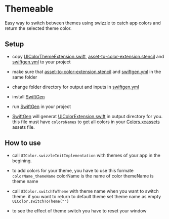 
# Themeable

Easy way to switch between themes using swizzle to catch app colors and return the selected theme color.

  
## Setup

- copy [UIColorThemeExtension.swift](https://github.com/fadizant/Themeable/blob/main/Themeable/Theme/UIColorThemeExtension.swift), [asset-to-color-extension.stencil](https://github.com/fadizant/Themeable/blob/main/asset-to-color-extension.stencil) and [swiftgen.yml](https://github.com/fadizant/Themeable/blob/main/swiftgen.yml) to your project

- make sure that [asset-to-color-extension.stencil](https://github.com/fadizant/Themeable/blob/main/asset-to-color-extension.stencil) and [swiftgen.yml](https://github.com/fadizant/Themeable/blob/main/swiftgen.yml) in the same folder

- change folder directory for output and inputs in [swiftgen.yml](https://github.com/fadizant/Themeable/blob/main/swiftgen.yml)

- install [SwiftGen](https://github.com/SwiftGen/SwiftGen#installation)

- run [SwiftGen](https://github.com/SwiftGen/SwiftGen#installation) in your project

- [SwiftGen](https://github.com/SwiftGen/SwiftGen) will generat [UIColorExtension.swift](https://github.com/fadizant/Themeable/blob/main/Themeable/Theme/UIColorExtension.swift "UIColorExtension.swift") in output directory for you. this file must have  `colorsNames` to get all colors in your [Colors.xcassets](https://github.com/fadizant/Themeable/tree/main/Themeable/Colors.xcassets "Colors.xcassets") assets file.

## How to use
- call `UIColor.swizzleInitImplementation` with themes of your app in the begining.

- to add colors for your theme, you have to use this formate `colorName_themeName` 
colorName is the name of color 
themeName is theme name 

- call `UIColor.switchToTheme` with theme name when you want to switch theme. if you want to return to default theme set theme name as empty `UIColor.switchToTheme("")`

- to see the effect of theme switch you have to reset your window
